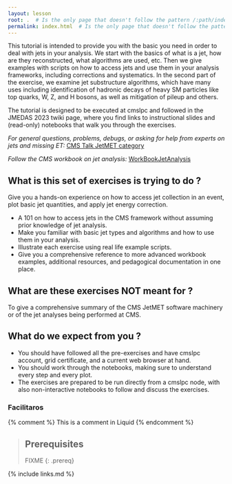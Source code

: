 ```yaml
---
layout: lesson
root: .  # Is the only page that doesn't follow the pattern /:path/index.html
permalink: index.html  # Is the only page that doesn't follow the pattern /:path/index.html
---
```


This tutorial is intended to provide you with the basic you need in order to deal with jets in your analysis. We start with the basics of what is a jet, how are they reconstructed, what algorithms are used, etc. Then we give examples with scripts on how to access jets and use them in your analysis frameworks, including corrections and systematics. In the second part of the exercise, we examine jet substructure algorithms, which have many uses including identification of hadronic decays of heavy SM particles like top quarks, W, Z, and H bosons, as well as mitigation of pileup and others.

The tutorial is designed to be executed at cmslpc and followed in the JMEDAS 2023 twiki page, where you find links to instructional slides and (read-only) notebooks that walk you through the exercises.

_For general questions, problems, debugs, or asking for help from experts on jets and missing ET:_ [CMS Talk JetMET category](https://cms-talk.web.cern.ch/c/pog/jetmet/51)

_Follow the CMS workbook on jet analysis:_  [WorkBookJetAnalysis](https://twiki.cern.ch/twiki/bin/view/CMSPublic/WorkBookJetAnalysis)

## What is this set of exercises is trying to do ?

Give you a hands-on experience on how to access jet collection in an event, plot basic jet quantities, and apply jet energy correction.

 * A 101 on how to access jets in the CMS framework without assuming prior knowledge of jet analysis.
 * Make you familiar with basic jet types and algorithms and how to use them in your analysis.
 * Illustrate each exercise using real life example scripts.
 * Give you a comprehensive reference to more advanced workbook examples, additional resources, and pedagogical documentation in one place.

## What are these exercises NOT meant for ?

To give a comprehensive summary of the CMS JetMET software machinery or of the jet analyses being performed at CMS.

## What do we expect from you ?

 * You should have followed all the pre-exercises and have cmslpc account, grid certificate, and a current web browser at hand.
 * You should work through the notebooks, making sure to understand every step and every plot.
 * The exercises are prepared to be run directly from a cmslpc node, with also non-interactive notebooks to follow and discuss the exercises.

### Facilitaros



<!-- this is an html comment -->
{% comment %} This is a comment in Liquid {% endcomment %}

> ## Prerequisites
>
> FIXME
{: .prereq}

{% include links.md %}
